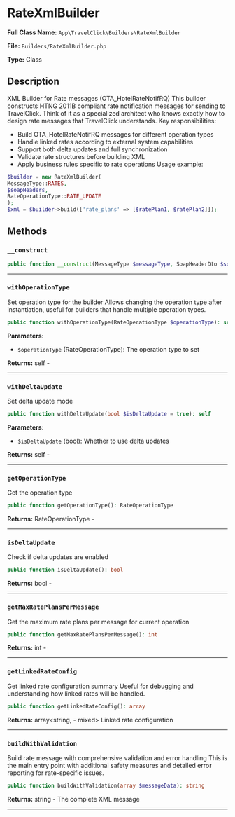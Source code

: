# RateXmlBuilder

**Full Class Name:** `App\TravelClick\Builders\RateXmlBuilder`

**File:** `Builders/RateXmlBuilder.php`

**Type:** Class

## Description

XML Builder for Rate messages (OTA_HotelRateNotifRQ)
This builder constructs HTNG 2011B compliant rate notification messages
for sending to TravelClick. Think of it as a specialized architect who
knows exactly how to design rate messages that TravelClick understands.
Key responsibilities:
- Build OTA_HotelRateNotifRQ messages for different operation types
- Handle linked rates according to external system capabilities
- Support both delta updates and full synchronization
- Validate rate structures before building XML
- Apply business rules specific to rate operations
Usage example:
```php
$builder = new RateXmlBuilder(
MessageType::RATES,
$soapHeaders,
RateOperationType::RATE_UPDATE
);
$xml = $builder->build(['rate_plans' => [$ratePlan1, $ratePlan2]]);
```

## Methods

### `__construct`

```php
public function __construct(MessageType $messageType, SoapHeaderDto $soapHeaders, RateOperationType $operationType, bool $isDeltaUpdate = true, bool $validateXml = true, bool $formatOutput = false)
```

---

### `withOperationType`

Set operation type for the builder
Allows changing the operation type after instantiation, useful for
builders that handle multiple operation types.

```php
public function withOperationType(RateOperationType $operationType): self
```

**Parameters:**

- `$operationType` (RateOperationType): The operation type to set

**Returns:** self - 

---

### `withDeltaUpdate`

Set delta update mode

```php
public function withDeltaUpdate(bool $isDeltaUpdate = true): self
```

**Parameters:**

- `$isDeltaUpdate` (bool): Whether to use delta updates

**Returns:** self - 

---

### `getOperationType`

Get the operation type

```php
public function getOperationType(): RateOperationType
```

**Returns:** RateOperationType - 

---

### `isDeltaUpdate`

Check if delta updates are enabled

```php
public function isDeltaUpdate(): bool
```

**Returns:** bool - 

---

### `getMaxRatePlansPerMessage`

Get the maximum rate plans per message for current operation

```php
public function getMaxRatePlansPerMessage(): int
```

**Returns:** int - 

---

### `getLinkedRateConfig`

Get linked rate configuration summary
Useful for debugging and understanding how linked rates will be handled.

```php
public function getLinkedRateConfig(): array
```

**Returns:** array<string, - mixed> Linked rate configuration

---

### `buildWithValidation`

Build rate message with comprehensive validation and error handling
This is the main entry point with additional safety measures and
detailed error reporting for rate-specific issues.

```php
public function buildWithValidation(array $messageData): string
```

**Returns:** string - The complete XML message

---

